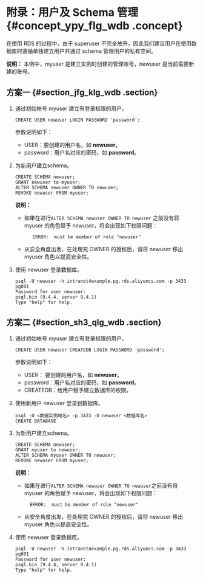 # 附录：用户及 Schema 管理 {#concept_ypy_flg_wdb .concept}

在使用 RDS 的过程中，由于 superuser 不完全放开，因此我们建议用户在使用数据库时遵循单独建立用户并通过 schema 管理用户的私有空间。

**说明：** 本例中，myuser 是建立实例时创建的管理账号，newuser 是当前需要新建的账号。

## 方案一 {#section_jfg_klg_wdb .section}

1.  通过初始帐号 myuser 建立有登录权限的用户。

    ```
    CREATE USER newuser LOGIN PASSWORD 'password';
    ```

    参数说明如下：

    -   USER：要创建的用户名，如 **newuser**。
    -   password：用户名对应的密码，如 **password**。
2.  为新用户建立schema。

    ```
    CREATE SCHEMA newuser;
    GRANT newuser to myuser;
    ALTER SCHEMA newuser OWNER TO newuser;
    REVOKE newuser FROM myuser;
    ```

    **说明：** 

    -   如果在进行`ALTER SCHEMA newuser OWNER TO newuser` 之前没有将 myuser 的角色赋予 newuser，将会出现如下权限问题：

        ```
           ERROR:  must be member of role "newuser"
        ```

    -   从安全角度出发，在处理完 OWNER 的授权后，请将 newuser 移出 myuser 角色以提高安全性。

3.  使用 newuser 登录数据库。

    ```
    psql -U newuser -h intranet4example.pg.rds.aliyuncs.com -p 3433 pg001
    Password for user newuser:
    psql.bin (9.4.4, server 9.4.1)
    Type "help" for help.
    ```


## 方案二 {#section_sh3_qlg_wdb .section}

1.  通过初始帐号 myuser 建立有登录权限的用户。

    ```
    CREATE USER newuser CREATEDB LOGIN PASSWORD 'password';
    ```

    参数说明如下：

    -   USER： 要创建的用户名，如 **newuser**。
    -   password：用户名对应的密码，如 **password**。
    -   CREATEDB：给用户赋予建立数据库的权限。
2.  使用新用户 newuser 登录到数据库。

    ```
    psql -U <数据实例域名> -p 3433 -U newuser <数据库名>
    CREATE DATABASE
    ```

3.  为新用户建立schema。

    ```
    CREATE SCHEMA newuser;
    GRANT myuser to newuser;
    ALTER SCHEMA myuser OWNER TO newuser;
    REVOKE newuser FROM myuser;
    ```

    **说明：** 

    -   如果在进行`ALTER SCHEMA newuser OWNER TO newuser`之前没有将 myuser 的角色赋予 newuser，将会出现如下权限问题：

        ```
          ERROR:  must be member of role "newuser"
        ```

    -   从安全角度出发，在处理完 OWNER 的授权后，请将 newuser 移出 myuser 角色以提高安全性。

4.  使用 newuser 登录数据库。

    ```
    psql -U newuser -h intranet4example.pg.rds.aliyuncs.com -p 3433 pg001
    Password for user newuser:
    psql.bin (9.4.4, server 9.4.1)
    Type "help" for help.
    ```


